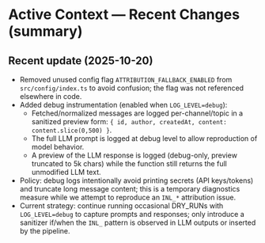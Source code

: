 # Active Context — Recent Changes (summary)



## Recent update (2025-10-20)
- Removed unused config flag `ATTRIBUTION_FALLBACK_ENABLED` from `src/config/index.ts` to avoid confusion; the flag was not referenced elsewhere in code.
- Added debug instrumentation (enabled when `LOG_LEVEL=debug`):
  - Fetched/normalized messages are logged per-channel/topic in a sanitized preview form: `{ id, author, createdAt, content: content.slice(0,500) }`.
  - The full LLM prompt is logged at debug level to allow reproduction of model behavior.
  - A preview of the LLM response is logged (debug-only, preview truncated to 5k chars) while the function still returns the full unmodified LLM text.
- Policy: debug logs intentionally avoid printing secrets (API keys/tokens) and truncate long message content; this is a temporary diagnostics measure while we attempt to reproduce an `INL_*` attribution issue.
- Current strategy: continue running occasional DRY_RUNs with `LOG_LEVEL=debug` to capture prompts and responses; only introduce a sanitizer if/when the `INL_` pattern is observed in LLM outputs or inserted by the pipeline.


